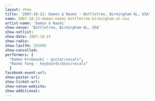 ```yaml
---
layout: show
title: '2007-10-21: Damon & Naomi - Bottletree, Birmingham AL, USA'
name: 2007-10-21-damon-naomi-bottletree-birmingham-al-usa
artist-name: 'Damon & Naomi'
show-venue: 'Bottletree, Birmingham AL, USA'
show-setlist: 
show-date: 2007-10-21
show-radio: 
show-lastfm: 293995
show-cancelled: 
performers: [
  "Damon Krukowski - guitar/vocals",
  "Naomi Yang - keyboards/bass/vocals"
  ]
facebook-event-url: 
show-poster-url: 
show-ticket-url: 
show-venue-website: 
show-additional: 
---
```


